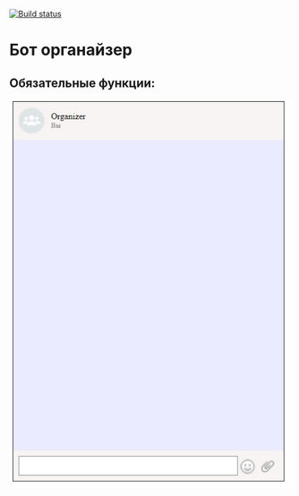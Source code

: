 [![Build status](https://ci.appveyor.com/api/projects/status/2vn1um9vt7h6d4qq?svg=true)](https://ci.appveyor.com/project/denis-shubochkin/ahj-diplom)

Бот органайзер
====================================

Обязательные функции:
-----------------------------------

![](.\src\pic\readme\1.jpg)
